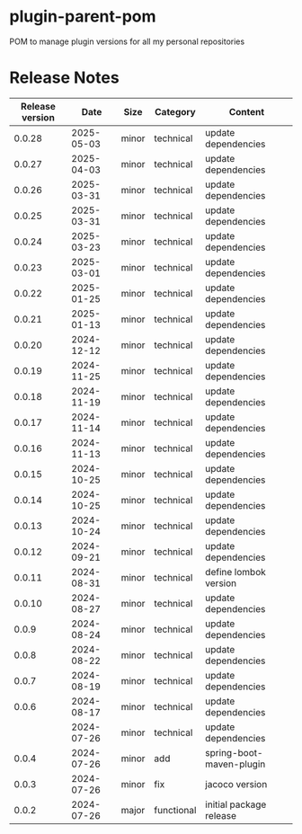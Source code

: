 # plugin-parent-pom

POM to manage plugin versions for all my personal repositories

# Release Notes
|Release version  |Date  |Size  | Category |Content |
|--|--|--|--|--|
|0.0.28  |2025-05-03  |minor|technical|update dependencies |
|0.0.27  |2025-04-03  |minor|technical|update dependencies |
|0.0.26  |2025-03-31  |minor|technical|update dependencies |
|0.0.25  |2025-03-31  |minor|technical|update dependencies |
|0.0.24  |2025-03-23  |minor|technical|update dependencies |
|0.0.23  |2025-03-01  |minor|technical|update dependencies |
|0.0.22  |2025-01-25  |minor|technical|update dependencies |
|0.0.21  |2025-01-13  |minor|technical|update dependencies |
|0.0.20  |2024-12-12  |minor|technical|update dependencies |
|0.0.19  |2024-11-25  |minor|technical|update dependencies |
|0.0.18  |2024-11-19  |minor|technical|update dependencies |
|0.0.17  |2024-11-14  |minor|technical|update dependencies |
|0.0.16  |2024-11-13  |minor|technical|update dependencies |
|0.0.15  |2024-10-25  |minor|technical|update dependencies |
|0.0.14  |2024-10-25  |minor|technical|update dependencies |
|0.0.13  |2024-10-24  |minor|technical|update dependencies |
|0.0.12  |2024-09-21  |minor|technical|update dependencies |
|0.0.11  |2024-08-31  |minor|technical|define lombok version |
|0.0.10  |2024-08-27  |minor|technical|update dependencies |
|0.0.9  |2024-08-24  |minor|technical|update dependencies |
|0.0.8  |2024-08-22  |minor|technical|update dependencies |
|0.0.7  |2024-08-19  |minor|technical|update dependencies |
|0.0.6  |2024-08-17  |minor|technical|update dependencies |
|  |2024-07-26  |minor|technical|update dependencies |
|0.0.4|2024-07-26|minor|add|spring-boot-maven-plugin|
|0.0.3|2024-07-26|minor|fix|jacoco version|
|0.0.2|2024-07-26|major|functional|initial package release|
